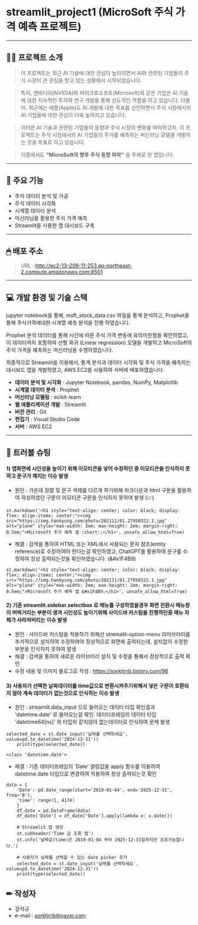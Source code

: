 # **streamlit_project1 (MicroSoft 주식 가격 예측 프로젝트)**

------
## 👨‍🏫 프로젝트 소개

> 이 프로젝트는 최근 AI 기술에 대한 관심이 높아지면서 AI와 관련된 기업들의 주식 시장이 큰 관심을 받고 있는 상황에서 시작되었습니다.

> 특히, 앤비디아(NVIDIA)와 마이크로소프트(Microsoft)와 같은 기업은 AI 기술에 대한 지속적인 투자와 연구 개발을 통해 선도적인 역할을 하고 있습니다. 더불어, 최근에는 애플(Apple)도 AI 개발에 대한 목표를 선언하면서 주식 시장에서의 AI 기업들에 대한 관심이 더욱 높아지고 있습니다.

> 이러한 AI 기술과 관련된 기업들의 동향과 주식 시장의 변화를 파악하고자, 이 프로젝트는 주식 시장에서의 AI 기업들의 주가를 예측하는 머신러닝 모델을 개발하는 것을 목표로 하고 있습니다.

> 이중에서도 **"MicroSoft의 향후 주식 동향 파악"** 을 주제로 한 앱입니다.

------
## 📌 주요 기능

- 주식 데이터 분석 및 가공
- 주식 데이터 시각화
- 시계열 데이터 분석
- 머신러닝을 활용한 주식 가격 예측
- Streamlit을 사용한 앱 대시보드 구축

------
## 🖱 배포 주소
> URL : <http://ec2-13-209-11-253.ap-northeast-2.compute.amazonaws.com:8501>

------
## 💻 개발 환경 및 기술 스택

jupyter notebook을 통해, msft_stock_data.csv 파일을 통계 분석하고, Prophet을 통해 주식가격에대한 시계열 예측 분석을 진행 하였습니다.

Prophet 분석 데이터를 통해 시간에 따른 주식 가격 변동에 유의미한점을 확인하였고, 이 데이터까지 포함하여 선형 회귀 (Linear regression) 모델을 개발하고  MicroSoft의 주식 가격을 예측하는 머신러닝을 수행하였습니다.

최종적으로 Streamlit을 이용해서, 통계 분석과 데이터 시각화 및 주식 가격을 예측하는 대시보드 앱을 개발하였고, AWS EC2를 사용하여 서버에 배포하였습니다.

- **데이터 분석 및 시각화** : Jupyter Notebook, pandas, NumPy, Matplotlib
- **시계열 데이터 분석** : Prophet
- **머신러닝 모델링** : scikit-learn
- **웹 애플리케이션 개발** : Streamlit
- **버전 관리** : Git
- **편집기** : Visual Studio Code
- **서버** : AWS EC2

------
## 🧨 트러블 슈팅
#### 1) 앱화면에 시인성을 높이기 위해 이모티콘을 넣어 수정하던 중 이모티콘을 인식하지 못하고 문구가 깨지는 이슈 발생
- 원인 : 가운데 정렬 및 문구 색체를 다르게 하기위해 마크다운과 html 구문을 활용하여 작성하였던 구문이 이모티콘 구문을 인식하지 못하여 발생 (:chart:)
```
st.markdown('<h1 style="text-align: center; color: black; display: flex; align-items: center;"><img src="https://img.hankyung.com/photo/202111/01.27950322.1.jpg" alt="plane" style="max-width: 2em; max-height: 2em; margin-right: 0.5em;">Microsoft 주가 예측 앱 :chart:;</h1>', unsafe_allow_html=True)
```
- 해결 : 검색을 통하여 HTML 또는 XML에서 사용되는 문자 참조(entity reference)로 수정하여야 한다는걸 확인하였고, ChatGPT를 활용하여 문구를 수정하여 정상 출력되는것을 확인하였습니다. (&#x1F4B9)
```
st.markdown('<h1 style="text-align: center; color: black; display: flex; align-items: center;"><img src="https://img.hankyung.com/photo/202111/01.27950322.1.jpg" alt="plane" style="max-width: 2em; max-height: 2em; margin-right: 0.5em;">Microsoft 주가 예측 앱 &#x1F4B9;</h1>', unsafe_allow_html=True)
```


#### 2) 기존 streamlit.sidebar.selectbox 로 메뉴를 구성하였을경우 화면 전환시 메뉴창이 버벅거리는 부분이 생겨 시인성도 높이기위해 사이드바 커스텀을 진행하던중 메뉴 자체가 사라져버리는 이슈 발생
- 원인 : 사이드바 커스텀을 적용하기 위해선 stremalit-option-menu 라이브러리를 추가적으로 설치하여 수정하여야 정상적으로 화면에 출력되는데, 설치없이 수정한 부분을 인식하지 못하여 발생
- 해결 : 검색을 통하여 새로운 라이브러리 설치 및 수정을 통해서 정상적으로 출력 확인
- 수정 내용 및 이미지 블로그로 작성 : <https://sorktjrrb.tistory.com/96>

#### 3) 사용자가 선택한 날짜데이터를 time값으로 변환시켜주기위해서 넣은 구문이 호환되지 않아 계속 데이터가 없는것으로 인식하는 이슈 발생
- 원인 : streamlit.data_input 으로 들어오는 데이터 타입 확인결과 'datetime.date' 로 들어오는걸 확인. 데이터프레임의 데이터 타입 'datetime64[ns]' 와 타입이 같지않아 없는데이터로 인식하여 문제 발생
```
selected_date = st.date_input('날짜를 선택하세요', value=pd.to_datetime('2024-12-31'))
    print(type(selected_date))

<class 'datetime.date'>
```
- 해결 : 기존 데이터프레임의 'Date' 컬럼값을 apply 함수를 이용하여 datetime.date 타입으로 변경하여 적용하여 정상 출력되는것 확인
```
data = {
    'Date': pd.date_range(start='2010-01-04', end='2025-12-31', freq='B'),
    'time': range(1, 4174)
    }
    df_date = pd.DataFrame(data)
    df_date['Date'] = df_date['Date'].apply(lambda x: x.date())

    # Streamlit 앱 생성
    st.subheader('Time 값 조회 앱')
    st.info('날짜값(time)은 2010-01-04 부터 2025-12-31일까지만 조회가능합니다.')

    # 사용자가 날짜를 선택할 수 있는 date picker 추가
    selected_date = st.date_input('날짜를 선택하세요', value=pd.to_datetime('2024-12-31'))
    print(type(selected_date))
```

## ✏ 작성자
- 강석규
- e-mail : sorktjrrb@naver.com
